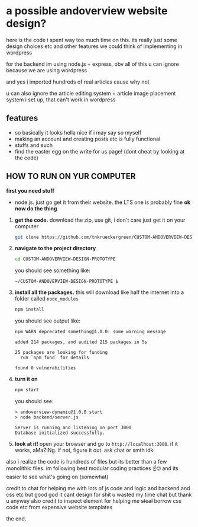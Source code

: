# a possible andoverview website design?
here is the code i spent way too much time on this. its really just some design choices etc and other features we could think of implementing in wordpress

for the backend im using node.js + express, obv all of this u can ignore because we are using wordpress

and yes i imported hundreds of real articles cause why not

u can also ignore the article editing system + article image placement system i set up, that can't work in wordpress
## features
*   so basically it looks hella nice if i may say so myself
*   making an account and creating posts etc is fully functional
*   stuffs and such
*   find the easter egg on the write for us page! (dont cheat by looking at the code)
## HOW TO RUN ON YUR COMPUTER
**first you need stuff**
*   node.js. just go get it from their website. the LTS one is probably fine
**ok now do the thing**
1.  **get the code.** download the zip, use git, i don't care just get it on your computer
    ```sh
    git clone https://github.com/tnkrueckergreen/CUSTOM-ANDOVERVIEW-DESIGN-PROTOTYPE.git
    ```
2.  **navigate to the project directory**
    ```sh
    cd CUSTOM-ANDOVERVIEW-DESIGN-PROTOTYPE
    ```
    you should see something like:
    ```
    ~/CUSTOM-ANDOVERVIEW-DESIGN-PROTOTYPE $
    ```
3.  **install all the packages.** this will download like half the internet into a folder called `node_modules`
    ```sh
    npm install
    ```
    you should see output like:
    ```
    npm WARN deprecated something@1.0.0: some warning message
    
    added 214 packages, and audited 215 packages in 5s
    
    25 packages are looking for funding
      run `npm fund` for details
    
    found 0 vulnerabilities
    ```
4.  **turn it on**
    ```sh
    npm start
    ```
    you should see:
    ```
    > andoverview-dynamic@1.0.0 start
    > node backend/server.js
    
    Server is running and listening on port 3000
    Database initialized successfully.
    ```
5.  **look at it!** open your browser and go to `http://localhost:3000`. if it works, aMaZiNg. if not, figure it out. ask chat or smth idk

also i realize the code is hundreds of files but its better than a few monolithic files. im following best modular coding practices ☝️🤓 and its easier to see what's going on (somewhat)

credit to chat for helping me with lots of js code and logic and backend and css etc but good god it cant design for shit u wasted my time chat but thank u anyway
also credit to inspect element for helping me ~~steal~~ borrow css code etc from expensive website templates

the end.
